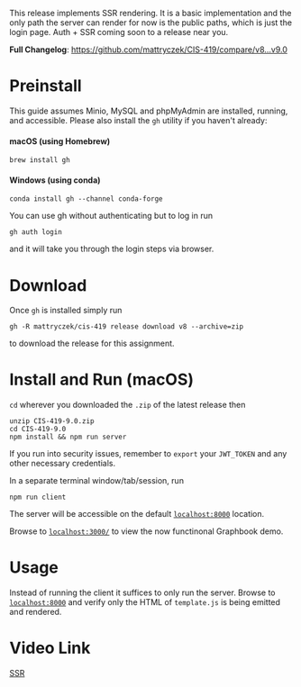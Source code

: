 This release implements SSR rendering. It is a basic implementation and the only path the server can render for now is the public paths, which is just the login page. Auth + SSR coming soon to a release near you.

**Full Changelog**: https://github.com/mattryczek/CIS-419/compare/v8...v9.0

# Preinstall

This guide assumes Minio, MySQL and phpMyAdmin are installed, running, and accessible. Please also install the `gh` utility if you haven't already:

#### macOS (using Homebrew) 
`brew install gh`
#### Windows (using conda)
`conda install gh --channel conda-forge`

You can use gh without authenticating but to log in run

`gh auth login`

and it will take you through the login steps via browser.

# Download

Once `gh` is installed simply run

```
gh -R mattryczek/cis-419 release download v8 --archive=zip
```

to download the release for this assignment.

# Install and Run (macOS)

`cd` wherever you downloaded the `.zip` of the latest release then

```
unzip CIS-419-9.0.zip
cd CIS-419-9.0
npm install && npm run server
```

If you run into security issues, remember to `export` your `JWT_TOKEN` and any other necessary credentials.

In a separate terminal window/tab/session, run

```
npm run client
```

The server will be accessible on the default [`localhost:8000`](https://localhost:8000) location.

Browse to [`localhost:3000/`](http://localhost:3000) to view the now functinonal Graphbook demo.

# Usage
Instead of running the client it suffices to only run the server. Browse to [`localhost:8000`](https://localhost:8000) and verify only the HTML of `template.js` is being emitted and rendered.

# Video Link
[SSR]()